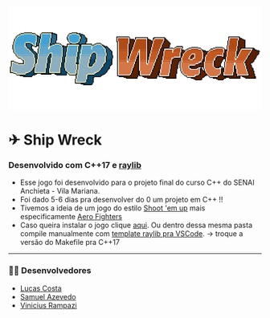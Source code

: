 <p align="center">
  <img src="img/Shipwrecktitle.png">
</p>

# ✈ Ship Wreck
### Desenvolvido com C++17 e [raylib](https://www.raylib.com/)
- Esse jogo foi desenvolvido para o projeto final do curso C++ do SENAI Anchieta - Vila Mariana.
- Foi dado 5-6 dias pra desenvolver do 0 um projeto em C++ !!
- Tivemos a ideia de um jogo do estilo [Shoot 'em up](https://pt.wikipedia.org/wiki/Shoot_%27em_up) mais especificamente [Aero Fighters](https://pt.wikipedia.org/wiki/Aero_Fighters)
- Caso queira instalar o jogo clique [aqui](https://github.com/Lucasbc47/ship-wreck/releases/tag/v1.0). Ou dentro dessa mesma pasta compile manualmente com [template raylib pra VSCode](https://gitlab.com/GameDevTV/CPPCourse/raylib-vscode-template/-/tree/main). -> troque a versão do Makefile pra C++17
---

### 👨‍💻 Desenvolvedores

- [Lucas Costa](https://github.com/Lucasbc47)
- [Samuel Azevedo](https://github.com/Skillterer)
- [Vinicius Rampazi](https://github.com/icexsilent)
